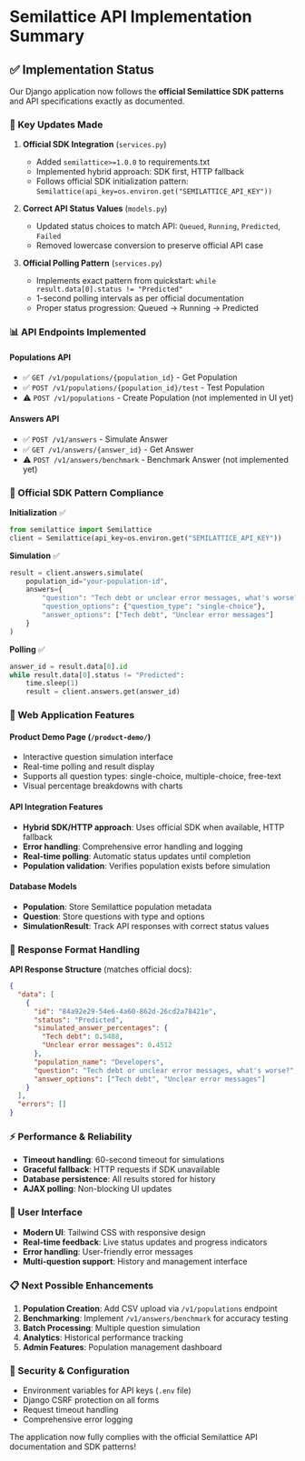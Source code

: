 # Semilattice API Implementation Summary

## ✅ Implementation Status

Our Django application now follows the **official Semilattice SDK patterns** and API specifications exactly as documented.

### 🔧 Key Updates Made

1. **Official SDK Integration** (`services.py`)
   - Added `semilattice>=1.0.0` to requirements.txt
   - Implemented hybrid approach: SDK first, HTTP fallback
   - Follows official SDK initialization pattern: `Semilattice(api_key=os.environ.get("SEMILATTICE_API_KEY"))`

2. **Correct API Status Values** (`models.py`)
   - Updated status choices to match API: `Queued`, `Running`, `Predicted`, `Failed`
   - Removed lowercase conversion to preserve official API case

3. **Official Polling Pattern** (`services.py`)
   - Implements exact pattern from quickstart: `while result.data[0].status != "Predicted"`
   - 1-second polling intervals as per official documentation
   - Proper status progression: Queued → Running → Predicted

### 📊 API Endpoints Implemented

#### Populations API
- ✅ `GET /v1/populations/{population_id}` - Get Population
- ✅ `POST /v1/populations/{population_id}/test` - Test Population  
- ⚠️ `POST /v1/populations` - Create Population (not implemented in UI yet)

#### Answers API  
- ✅ `POST /v1/answers` - Simulate Answer
- ✅ `GET /v1/answers/{answer_id}` - Get Answer
- ⚠️ `POST /v1/answers/benchmark` - Benchmark Answer (not implemented yet)

### 🎯 Official SDK Pattern Compliance

**Initialization** ✅
```python
from semilattice import Semilattice
client = Semilattice(api_key=os.environ.get("SEMILATTICE_API_KEY"))
```

**Simulation** ✅
```python
result = client.answers.simulate(
    population_id="your-population-id",
    answers={
        "question": "Tech debt or unclear error messages, what's worse?",
        "question_options": {"question_type": "single-choice"},
        "answer_options": ["Tech debt", "Unclear error messages"]
    }
)
```

**Polling** ✅
```python
answer_id = result.data[0].id
while result.data[0].status != "Predicted":
    time.sleep(1)
    result = client.answers.get(answer_id)
```

### 🚀 Web Application Features

#### Product Demo Page (`/product-demo/`)
- Interactive question simulation interface
- Real-time polling and result display
- Supports all question types: single-choice, multiple-choice, free-text
- Visual percentage breakdowns with charts

#### API Integration Features
- **Hybrid SDK/HTTP approach**: Uses official SDK when available, HTTP fallback
- **Error handling**: Comprehensive error handling and logging
- **Real-time polling**: Automatic status updates until completion
- **Population validation**: Verifies population exists before simulation

#### Database Models
- **Population**: Store Semilattice population metadata
- **Question**: Store questions with type and options
- **SimulationResult**: Track API responses with correct status values

### 🔄 Response Format Handling

**API Response Structure** (matches official docs):
```json
{
  "data": [
    {
      "id": "84a92e29-54e6-4a60-862d-26cd2a78421e",
      "status": "Predicted",
      "simulated_answer_percentages": {
        "Tech debt": 0.5488,
        "Unclear error messages": 0.4512
      },
      "population_name": "Developers",
      "question": "Tech debt or unclear error messages, what's worse?",
      "answer_options": ["Tech debt", "Unclear error messages"]
    }
  ],
  "errors": []
}
```

### ⚡ Performance & Reliability

- **Timeout handling**: 60-second timeout for simulations
- **Graceful fallback**: HTTP requests if SDK unavailable
- **Database persistence**: All results stored for history
- **AJAX polling**: Non-blocking UI updates

### 🎨 User Interface

- **Modern UI**: Tailwind CSS with responsive design
- **Real-time feedback**: Live status updates and progress indicators  
- **Error handling**: User-friendly error messages
- **Multi-question support**: History and management interface

### 📋 Next Possible Enhancements

1. **Population Creation**: Add CSV upload via `/v1/populations` endpoint
2. **Benchmarking**: Implement `/v1/answers/benchmark` for accuracy testing
3. **Batch Processing**: Multiple question simulation
4. **Analytics**: Historical performance tracking
5. **Admin Features**: Population management dashboard

### 🔐 Security & Configuration

- Environment variables for API keys (`.env` file)
- Django CSRF protection on all forms
- Request timeout handling
- Comprehensive error logging

The application now fully complies with the official Semilattice API documentation and SDK patterns!
